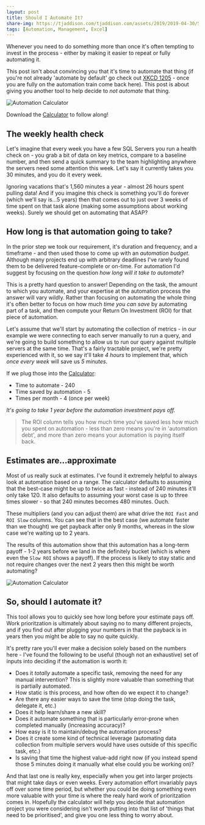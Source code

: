 ```yaml
---
layout: post
title: Should I Automate It?
share-img: https://tjaddison.com/tjaddison.com/assets/2019/2019-04-30/ShouldIAutomateIt.png
tags: [Automation, Management, Excel]
---
```


Whenever you need to do something more than once it's often tempting to invest in the process - either by making it easier to repeat or fully automating it.

This post isn't about convincing you that it's time to automate that thing (if you're not already 'automate by default' go check out [XKCD 1205] - once you are fully on the automation train come back here).  This post is about giving you another tool to help decide to _not automate_ that thing.

![Automation Calculator](/tjaddison.com/assets/2019/2019-04-30/Spreadsheet.png)

Download the [Calculator] to follow along!

<!--more-->

## The weekly health check

Let's imagine that every week you have a few SQL Servers you run a health check on - you grab a bit of data on key metrics, compare to a baseline number, and then send a quick summary to the team highlighting anywhere the servers need some attention this week.  Let's say it currently takes you 30 minutes, and you do it every week.

Ignoring vacations that's 1,560 minutes a year - almost 26 hours spent pulling data!  And if you imagine this check is something you'll do forever (which we'll say is...5 years) then that comes out to just over 3 weeks of time spent on that task alone (making some assumptions about working weeks).  Surely we should get on automating that ASAP?

## How long is that automation going to take?

In the prior step we took our requirement, it's duration and frequency, and a timeframe - and then used those to come up with an *automation budget*.  Although many projects end up with arbitrary deadlines I've rarely found them to be delivered feature-complete or on-time.  For automation I'd suggest by focusing on the question *how long will it take to automate*?

This is a pretty hard question to answer!  Depending on the task, the amount to which you automate, and your expertise at the automation process the answer will vary wildly.  Rather than focusing on automating the whole thing it's often better to focus on how much _time you can save_ by automating part of a task, and then compute your Return On Investment (ROI) for that piece of automation.

Let's assume that we'll start by automating the collection of metrics - in our example we were connecting to each server manually to run a query, and we're going to build something to allow us to run our query against multiple servers at the same time.  That's a fairly tractable project, we're pretty experienced with it, so we say it'll take *4 hours* to implement that, which *once every week* will save us *5 minutes*.

If we plug those into the [Calculator]:

- Time to automate - 240
- Time saved by automation - 5
- Times per month - 4 (once per week)

*It's going to take 1 year before the automation investment pays off.*

> The ROI column tells you how much time you've saved less how much you spent on automation - less than zero means you're in 'automation debt', and more than zero means your automation is paying itself back.

## Estimates are...approximate

Most of us really suck at estimates.  I've found it extremely helpful to always look at automation based on a range.  The calculator defaults to assuming that the best-case might be up to twice as fast - instead of 240 minutes it'll only take 120.  It also defaults to assuming your worst case is up to three times slower - so that 240 minutes becomes 480 minutes.  Ouch.

These multipliers (and you can adjust them) are what drive the `ROI Fast` and `ROI Slow` columns.  You can see that in the best case (we automate faster than we thought) we get payback after only 9 months, whereas in the slow case we're waiting up to 2 years.


The results of this automation show that this automation has a long-term payoff - 1-2 years before we land in the definitely bucket (which is where even the `Slow ROI` shows a payoff).  If the process is likely to stay static and not require changes over the next 2 years then this might be worth automating?

![Automation Calculator](/tjaddison.com/assets/2019/2019-04-30/AutomateTheCollection.png)

## So, should I automate it?

This tool allows you to quickly see how long before your estimate pays off.  Work prioritzation is ultimately about saying no to many different projects, and if you find out after plugging your numbers in that the payback is in years then you might be able to say no quite quickly.

It's pretty rare you'll ever make a decision solely based on the numbers here - I've found the following to be useful (though not an exhaustive) set of inputs into deciding if the automation is worth it:

- Does it _totally_ automate a specific task, removing the need for any manual intervention?  This is slightly more valuable than something that is partially automated.
- How static is this process, and how often do we expect it to change?
- Are there any easier ways to save the time (stop doing the task, delegate it, etc.)
- Does it help learn/share a new skill?
- Does it automate something that is particularly error-prone when completed manually (increasing accuracy)?
- How easy is it to maintain/debug the automation process?
- Does it create some kind of technical leverage (automating data collection from multiple servers would have uses outside of this specific task, etc.)
- Is saving that time the highest value-add right now (if you instead spend those 5 minutes doing it manually what else could you be working on)?

And that last one is really key, especially when you get into larger projects that might take days or even weeks.  Every automation effort invariably pays off over some time period, but whether you could be doing something even more valuable with your time is where the realy hard work of prioritzation comes in.  Hopefully the calculator will help you decide that automation project you were considering isn't worth putting into that list of 'things that need to be prioritised', and give you one less thing to worry about.

[XKCD 1205]: https://xkcd.com/1205/
[Calculator]: /tjaddison.com/assets/2019/2019-04-30/SampleWorkbook.xlsx